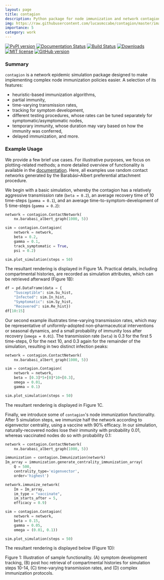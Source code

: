 ```yaml
---
layout: page
title: contagion
description: Python package for node immunization and network contagion simulation
img: https://raw.githubusercontent.com/lucasmccabe/contagion/master/images/carbon_snippet.png
importance: 5
category: work
---
```


[![PyPI version](https://badge.fury.io/py/contagion.svg)](https://badge.fury.io/py/contagion) [![Documentation Status](https://readthedocs.org/projects/contagion/badge/?version=latest)](https://contagion.readthedocs.io/en/latest/?badge=latest) [![Build Status](https://travis-ci.com/lucasmccabe/contagion.svg?branch=master)](https://travis-ci.com/lucasmccabe/contagion) [![Downloads](https://pepy.tech/badge/contagion)](https://pepy.tech/project/contagion) [![MIT license](https://img.shields.io/badge/License-MIT-blue.svg)](https://lbesson.mit-license.org/) [![GitHub version](https://badge.fury.io/gh/lucasmccabe%2Fcontagion.svg)](https://badge.fury.io/gh/lucasmccabe%2Fcontagion)

### Summary

`contagion` is a network epidemic simulation package
designed to make implementing complex node immunization policies easier.
A selection of its features:

 - heuristic-based immunization algorithms,
 - partial immunity,
 - time-varying transmission rates,
 - tracking for symptom development,
 - different testing procedures, whose rates can be tuned separately for
 symptomatic/asymptomatic nodes,
 - temporary immunity, whose duration may vary based on how the immunity was
 conferred,
 - delayed immunization, and more.

### Example Usage

 We provide a few brief use
 cases. For illustrative purposes, we focus on plotting-related
 methods; a more detailed overview of functionality is available in the
 <a href="https://contagion.readthedocs.io/en/latest/?badge=latest">documentation</a>. Here, all examples use random contact networks generated by the
 Barabási–Albert preferential attachment procedure.

 We begin with a basic simulation, whereby the contagion has a relatively
 aggressive transmission rate (`beta = 0.2`), an average recovery time of 10
 time-steps (`gamma = 0.1`), and an average time-to-symptom-development of 5
 time-steps (`gamma = 0.2`):

 ```python
 network = contagion.ContactNetwork(
     nx.barabasi_albert_graph(1000, 5))

 sim = contagion.Contagion(
     network = network,
     beta = 0.2,
     gamma = 0.1,
     track_symptomatic = True,
     psi = 0.2)

 sim.plot_simulation(steps = 50)
 ```

 The resultant rendering is displayed in Figure 1A. Practical details, including
 compartmental histories, are recorded as simulation attributes, which can be
 retrieved afterward (Figure 1B):

 ```python
 df = pd.DataFrame(data = {
     "Susceptible": sim.Su_hist,
     "Infected": sim.In_hist,
     "Symptomatic": sim.Sy_hist,
     "Recovered": sim.Re_hist})
 df[10:15]
 ```

 Our second example illustrates time-varying transmission rates, which may be
 representative of uniformly-adopted non-pharmaceutical interventions or
 seasonal dynamics, and a small probability of immunity loss after recovery
 (`omega = 0.01`). The transmission rate (`beta`) is 0.3 for the first 5
 time-steps, 0 for the next 10, and 0.3 again for the remainder of the simulation,
 resulting in two distinct infection peaks:

 ```python
 network = contagion.ContactNetwork(
     nx.barabasi_albert_graph(1000, 5))

 sim = contagion.Contagion(
     network = network,
     beta = [0.3]*5+[0]*10+[0.3],
     omega = 0.01,
     gamma = 0.1)

 sim.plot_simulation(steps = 50)
 ```

 The resultant rendering is displayed in Figure 1C.

 Finally, we introduce some of `contagion`'s node immunization functionality.
 After 5 simulation steps, we immunize half the network according to eigenvector
 centrality, using a vaccine with 90% efficacy. In our simulation,
 naturally-recovered nodes lose their immunity with probability 0.01, whereas
 vaccinated nodes do so with probability 0.1:

 ```python
 network = contagion.ContactNetwork(
     nx.barabasi_albert_graph(1000, 5))

 immunization = contagion.Immunization(network)
 Im_array = immunization.generate_centrality_immunization_array(
     Q = 500,
     centrality_type='eigenvector',
     order='highest')

 network.immunize_network(
     Im = Im_array,
     im_type = "vaccinate",
     im_starts_after = 5,
     efficacy = 0.9)

 sim = contagion.Contagion(
     network = network,
     beta = 0.15,
     gamma = 0.05,
     omega = (0.01, 0.1))

 sim.plot_simulation(steps = 50)
 ```

 The resultant rendering is displayed below (Figure 1D):

 <div class="row justify-content-sm-center">
     <div class="col-sm-8 mt-3 mt-md-0">
         <img class="img-fluid rounded z-depth-1" src="{{https://raw.githubusercontent.com/lucasmccabe/contagion/master/paper/fig1.PNG}}" alt="" title="example image"/>
     </div>
 </div>
 <div class="row">
     <div class="col-sm mt-3 mt-md-0">
         <img class="img-fluid rounded z-depth-1" src="{{ '/assets/img/contagion_sim_fig.PNG' | relative_url }}" alt="" title="example image"/>
     </div>
 </div>
 <div class="caption">
     Figure 1: Illustration of sample functionality. (A) symptom development tracking, (B) post hoc retrieval of compartmental histories for simulation steps 10-14, (C) time-varying transmission rates, and (D) complex immunization protocols.
 </div>
